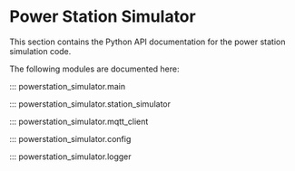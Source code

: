 # Power Station Simulator

This section contains the Python API documentation for the power station simulation code.

The following modules are documented here:

::: powerstation_simulator.main

::: powerstation_simulator.station_simulator

::: powerstation_simulator.mqtt_client

::: powerstation_simulator.config

::: powerstation_simulator.logger

